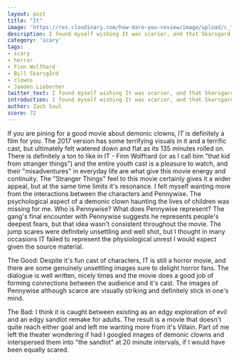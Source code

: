 ```yaml
---
layout: post
title: "It"
image: 'https://res.cloudinary.com/how-dare-you-review/image/upload/c_fill,h_399,w_760/v1529184965/landscape-1505731747-pennywise-teeth-it-movie.jpg'
description: I found myself wishing It was scarier, and that Skarsgard's Pennywise character took more risks.
category: 'scary'
tags:
- scary
- horror
- Finn Wolfhard
- Bill Skarsgård
- clowns
- Jaeden Lieberher
twitter_text: I found myself wishing It was scarier, and that Skarsgard's Pennywise character took more risks.
introduction: I found myself wishing It was scarier, and that Skarsgard's Pennywise character took more risks.
author: Zach Saul
score: 72
---
```


If you are pining for a good movie about demonic clowns, *IT* is definitely a film for you. The 2017 version has some terrifying visuals in it and a terrific cast, but ultimately felt watered down and flat as its 135 minutes rolled on. There is definitely a ton to like in IT - Finn Wolfhard (or as I call him "that kid from stranger things") and the entire youth cast is a pleasure to watch, and their "misadventures" in everyday life are what give this movie energy and continuity. The "Stranger Things" feel to this movie certainly gives it a wider appeal, but at the same time limits it's resonance.  I felt myself wanting more from the interactions between the characters and Pennywise. The psychological aspect of a demonic clown haunting the lives of children was missing for me. Who is Pennywise? What does Pennywise represent?  The gang's final encounter with Pennywise suggests he represents people's deepest fears, but that idea wasn't consistent throughout the movie. The jump scares were definitely unsettling and well shot, but I thought in many occasions IT failed to represent the physiological unrest I would expect given the source material.

The Good: Despite it's fun cast of characters, IT is still a horror movie, and there are some genuinely unsettling images sure to delight horror fans. The dialogue is well written, nicely times and the movie does a good job of forming connections between the audience and it's cast. The images of Pennywise although scarce are visually striking and definitely stick in one's mind.

The Bad: I think it is caught between existing as an edgy exploration of evil and an edgy sandlot remake for adults. The result is a movie that doesn't quite reach either goal and left me wanting more from it's Villain. Part of me left the theater wondering if had I googled images of demonic clowns and interspersed them  into "the sandlot" at 20 minute intervals,  if I would have been equally scared. 
